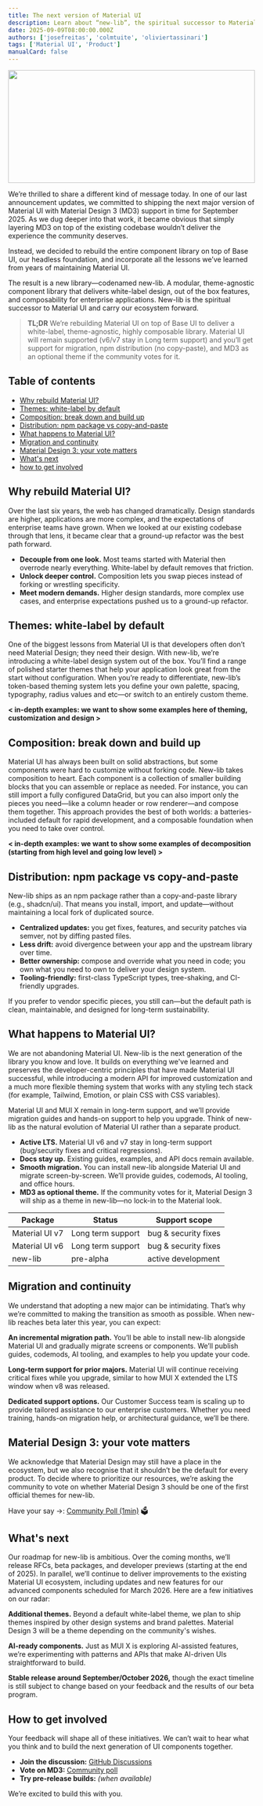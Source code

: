 ```yaml
---
title: The next version of Material UI
description: Learn about “new-lib”, the spiritual successor to Material UI.
date: 2025-09-09T08:00:00.000Z
authors: ['josefreitas', 'colmtuite', 'oliviertassinari']
tags: ['Material UI', 'Product']
manualCard: false
---
```


<style>
  #blog-responsive-image {
    height: 230px;
    @media (max-width: 600px) {
      height: 167px;
    }
  }
</style>

<a href="https://github.com/newco/new-lib">
  <img
    id="blog-responsive-image"
    src="/static/blog/material-ui-next-summer-2025/intro.png"
    alt=""
    height="2400"
    width="800"
    style="width: 100%; object-fit: cover; object-position: center; border: 0px;"
  />
</a>

We’re thrilled to share a different kind of message today. In one of our last announcement updates, we committed to shipping the next major version of Material UI with Material Design 3 (MD3) support in time for September 2025. As we dug deeper into that work, it became obvious that simply layering MD3 on top of the existing codebase wouldn’t deliver the experience the community deserves.

Instead, we decided to rebuild the entire component library on top of Base UI, our headless foundation, and incorporate all the lessons we’ve learned from years of maintaining Material UI.

The result is a new library—codenamed new-lib. A modular, theme-agnostic component library that delivers white-label design, out of the box features, and composability for enterprise applications. New-lib is the spiritual successor to Material UI and carry our ecosystem forward.

> **TL;DR** We’re rebuilding Material UI on top of Base UI to deliver a white-label, theme-agnostic, highly composable library. Material UI will remain supported (v6/v7 stay in Long term support) and you’ll get support for migration, npm distribution (no copy-paste), and MD3 as an optional theme if the community votes for it.

## Table of contents

- [Why rebuild Material UI?](#why-rebuild-material-ui)
- [Themes: white-label by default](#themes-white-label-by-default)
- [Composition: break down and build up](#composition-break-down-and-build-up)
- [Distribution: npm package vs copy-and-paste](#distribution-npm-package-vs-copy-and-paste)
- [What happens to Material UI?](#what-happens-to-material-ui)
- [Migration and continuity](#migration-and-continuity)
- [Material Design 3: your vote matters](#material-design-3-your-vote-matters)
- [What's next](#whats-next)
- [how to get involved](#how-to-get-involved)

## Why rebuild Material UI?

Over the last six years, the web has changed dramatically. Design standards are higher, applications are more complex, and the expectations of enterprise teams have grown. When we looked at our existing codebase through that lens, it became clear that a ground-up refactor was the best path forward.

- **Decouple from one look.** Most teams started with Material then overrode nearly everything. White-label by default removes that friction.
- **Unlock deeper control.** Composition lets you swap pieces instead of forking or wrestling specificity.
- **Meet modern demands.** Higher design standards, more complex use cases, and enterprise expectations pushed us to a ground-up refactor.

## Themes: white-label by default

One of the biggest lessons from Material UI is that developers often don’t need Material Design; they need their design. With new-lib, we’re introducing a white-label design system out of the box. You’ll find a range of polished starter themes that help your application look great from the start without configuration. When you’re ready to differentiate, new-lib’s token-based theming system lets you define your own palette, spacing, typography, radius values and etc—or switch to an entirely custom theme.

**< in-depth examples: we want to show some examples here of theming, customization and design >**

## Composition: break down and build up

Material UI has always been built on solid abstractions, but some components were hard to customize without forking code. New-lib takes composition to heart. Each component is a collection of smaller building blocks that you can assemble or replace as needed. For instance, you can still import a fully configured DataGrid, but you can also import only the pieces you need—like a column header or row renderer—and compose them together. This approach provides the best of both worlds: a batteries-included default for rapid development, and a composable foundation when you need to take over control.

**< in-depth examples: we want to show some examples of decomposition (starting from high level and going low level) >**

## Distribution: npm package vs copy-and-paste

New-lib ships as an npm package rather than a copy-and-paste library (e.g., shadcn/ui). That means you install, import, and update—without maintaining a local fork of duplicated source.

- **Centralized updates:** you get fixes, features, and security patches via semver, not by diffing pasted files.
- **Less drift:** avoid divergence between your app and the upstream library over time.
- **Better ownership:** compose and override what you need in code; you own what you need to own to deliver your design system.
- **Tooling-friendly:** first-class TypeScript types, tree-shaking, and CI-friendly upgrades.

If you prefer to vendor specific pieces, you still can—but the default path is clean, maintainable, and designed for long-term sustainability.

## What happens to Material UI?

We are not abandoning Material UI. New-lib is the next generation of the library you know and love. It builds on everything we've learned and preserves the developer-centric principles that have made Material UI successful, while introducing a modern API for improved customization and a much more flexible theming system that works with any styling tech stack (for example, Tailwind, Emotion, or plain CSS with CSS variables).

Material UI and MUI X remain in long-term support, and we’ll provide migration guides and hands-on support to help you upgrade. Think of new-lib as the natural evolution of Material UI rather than a separate product.

- **Active LTS.** Material UI v6 and v7 stay in long-term support (bug/security fixes and critical regressions).
- **Docs stay up.** Existing guides, examples, and API docs remain available.
- **Smooth migration.** You can install new-lib alongside Material UI and migrate screen-by-screen. We’ll provide guides, codemods, AI tooling, and office hours.
- **MD3 as optional theme.** If the community votes for it, Material Design 3 will ship as a theme in new-lib—no lock-in to the Material look.

| Package        | Status            | Support scope        |
| -------------- | ----------------- | -------------------- |
| Material UI v7 | Long term support | bug & security fixes |
| Material UI v6 | Long term support | bug & security fixes |
| new-lib        | pre-alpha         | active development   |

## Migration and continuity

We understand that adopting a new major can be intimidating. That’s why we’re committed to making the transition as smooth as possible. When new-lib reaches beta later this year, you can expect:

**An incremental migration path.** You’ll be able to install new-lib alongside Material UI and gradually migrate screens or components. We’ll publish guides, codemods, AI tooling, and examples to help you update your code.

**Long-term support for prior majors.** Material UI will continue receiving critical fixes while you upgrade, similar to how MUI X extended the LTS window when v8 was released.

**Dedicated support options.** Our Customer Success team is scaling up to provide tailored assistance to our enterprise customers. Whether you need training, hands-on migration help, or architectural guidance, we’ll be there.

## Material Design 3: your vote matters

We acknowledge that Material Design may still have a place in the ecosystem, but we also recognise that it shouldn’t be the default for every product. To decide where to prioritize our resources, we’re asking the community to vote on whether Material Design 3 should be one of the first official themes for new-lib.

Have your say →: [Community Poll (1min)](https://tally.so/r/w8X8Po) 🗳️

## What's next

Our roadmap for new-lib is ambitious. Over the coming months, we’ll release RFCs, beta packages, and developer previews (starting at the end of 2025). In parallel, we’ll continue to deliver improvements to the existing Material UI ecosystem, including updates and new features for our advanced components scheduled for March 2026. Here are a few initiatives on our radar:

**Additional themes.** Beyond a default white-label theme, we plan to ship themes inspired by other design systems and brand palettes. Material Design 3 will be a theme depending on the community's wishes.

**AI-ready components.** Just as MUI X is exploring AI-assisted features, we’re experimenting with patterns and APIs that make AI-driven UIs straightforward to build.

**Stable release around September/October 2026,** though the exact timeline is still subject to change based on your feedback and the results of our beta program.

## How to get involved

Your feedback will shape all of these initiatives. We can’t wait to hear what you think and to build the next generation of UI components together.

- **Join the discussion:** [GitHub Discussions](https://github.com/mui/material-ui/discussions)
- **Vote on MD3:** [Community poll](https://tally.so/r/w8X8Po)
- **Try pre-release builds:** _(when available)_

We’re excited to build this with you.
